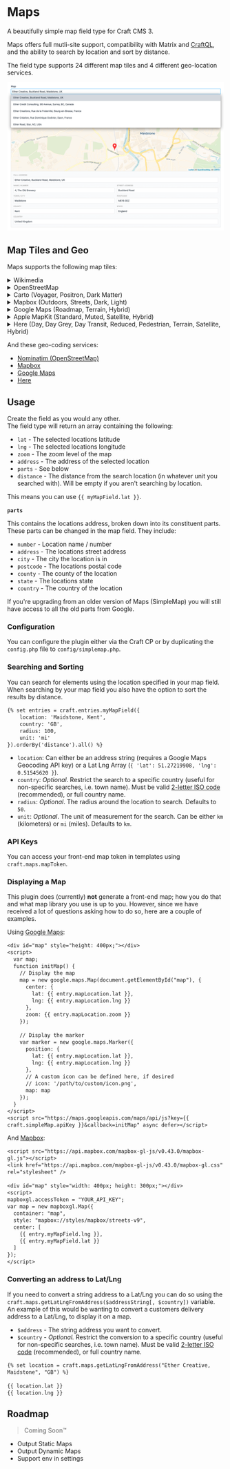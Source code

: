 # Maps
A beautifully simple map field type for Craft CMS 3.

Maps offers full mutli-site support, compatibility with Matrix and 
[CraftQL](https://plugins.craftcms.com/craftql), and the ability to search by 
location and sort by distance.

The field type supports 24 different map tiles and 4 different geo-location 
services.

![Maps Field](./resources/imgs/field-preview.png)

## Map Tiles and Geo

Maps supports the following map tiles:

<details>
  <summary>Wikimedia</summary>
  
  ![Wikimedia](./src/web/assets/imgs/wikimedia.png)
</details>
<details>
  <summary>OpenStreetMap</summary>
  
  ![OpenStreetMap](./src/web/assets/imgs/openstreetmap.png)
</details>
<details>
  <summary>Carto (Voyager, Positron, Dark Matter)</summary>
  
  <div style="display:flex">
         
   ![Carto Voyager](./src/web/assets/imgs/carto-rastertiles-voyager.png)
   ![Carto Positron](./src/web/assets/imgs/carto-light_all.png)
   ![Carto Dark Matter](./src/web/assets/imgs/carto-dark_all.png)
  </div>
</details>
<details>
  <summary>Mapbox (Outdoors, Streets, Dark, Light)</summary>
  
  ![Mapbox Outdoors](./src/web/assets/imgs/mapbox-outdoors.png)
  ![Mapbox Streets](./src/web/assets/imgs/mapbox-streets.png)
  ![Mapbox Dark](./src/web/assets/imgs/mapbox-dark.png)
  ![Mapbox Light](./src/web/assets/imgs/mapbox-light.png)
</details>
<details>
  <summary>Google Maps (Roadmap, Terrain, Hybrid)</summary>
  
  ![Google Roadmap](./src/web/assets/imgs/google-roadmap.png)
  ![Google Terrain](./src/web/assets/imgs/google-terrain.png)
  ![Google Hybrid](./src/web/assets/imgs/google-hybrid.png)
</details>
<details>
  <summary>Apple MapKit (Standard, Muted, Satellite, Hybrid)</summary>
  
  ![MapKit Standard](./src/web/assets/imgs/mapkit-standard.png)
  ![MapKit Muted](./src/web/assets/imgs/mapkit-muted.png)
  ![MapKit Satellite](./src/web/assets/imgs/mapkit-satellite.png)
  ![MapKit Hybrid](./src/web/assets/imgs/mapkit-hybrid.png)
</details>
<details>
  <summary>Here (Day, Day Grey, Day Transit, Reduced, Pedestrian, Terrain, Satellite, Hybrid)</summary>
  
  ![Here Day](./src/web/assets/imgs/here-normal-day.png)
  ![Here Day Grey](./src/web/assets/imgs/here-normal-day-grey.png)
  ![Here Day Transit](./src/web/assets/imgs/here-normal-day-transit.png)
  ![Here Reduced](./src/web/assets/imgs/here-reduced-day.png)
  ![Here Pedestrian](./src/web/assets/imgs/here-pedestrian-day.png)
  ![Here Terrain](./src/web/assets/imgs/here-terrain-day.png)
  ![Here Satellite](./src/web/assets/imgs/here-satellite-day.png)
  ![Here Hybrid](./src/web/assets/imgs/here-hybrid-day.png)
</details>

And these geo-coding services:

- [Nominatim (OpenStreetMap)](https://nominatim.openstreetmap.org/)
- [Mapbox](https://www.mapbox.com/)
- [Google Maps](https://www.google.com/maps)
- [Here](https://www.here.com/)

## Usage
Create the field as you would any other.  
The field type will return an array containing the following:

 - `lat` - The selected locations latitude
 - `lng` - The selected locations longitude
 - `zoom` - The zoom level of the map
 - `address` - The address of the selected location
 - `parts` - See below
 - `distance` - The distance from the search location (in whatever unit you searched with). Will be empty if you aren't searching by location.

This means you can use `{{ myMapField.lat }}`.

**`parts`**

This contains the locations address, broken down into its constituent parts. 
These parts can be changed in the map field. They include:
- `number` - Location name / number
- `address` - The locations street address
- `city` - The city the location is in
- `postcode` - The locations postal code
- `county` - The county of the location
- `state` - The locations state
- `country` - The country of the location

If you're upgrading from an older version of Maps (SimpleMap) you will still 
have access to all the old parts from Google. 

### Configuration

You can configure the plugin either via the Craft CP or by duplicating the 
`config.php` file to `config/simplemap.php`.

### Searching and Sorting

You can search for elements using the location specified in your map field. When searching by your map field you also have the option to sort the results by distance.

```twig
{% set entries = craft.entries.myMapField({
    location: 'Maidstone, Kent',
    country: 'GB',
    radius: 100,
    unit: 'mi'
}).orderBy('distance').all() %}
```

- `location`: Can either be an address string (requires a Google Maps Geocoding API key) or a Lat Lng Array (`{ 'lat': 51.27219908, 'lng': 0.51545620 }`).
- `country`: *Optional*. Restrict the search to a specific country (useful for non-specific searches, i.e. town name). Must be valid [2-letter ISO code](https://en.wikipedia.org/wiki/ISO_3166-1#Current_codes) (recommended), or full country name.
- `radius`: *Optional*. The radius around the location to search. Defaults to `50`.
- `unit`: *Optional*. The unit of measurement for the search. Can be either `km` (kilometers) or `mi` (miles). Defaults to `km`.

### API Keys

You can access your front-end map token in templates using `craft.maps.mapToken`.

### Displaying a Map

This plugin does (currently) **not** generate a front-end map; how you do that and what map library you use is up to you. However, since we have received a lot of questions asking how to do so, here are a couple of examples.
  
Using [Google Maps](https://developers.google.com/maps/documentation/javascript/tutorial):

```twig
<div id="map" style="height: 400px;"></div>
<script>
  var map;
  function initMap() {
    // Display the map
    map = new google.maps.Map(document.getElementById("map"), {
      center: {
        lat: {{ entry.mapLocation.lat }},
        lng: {{ entry.mapLocation.lng }}
      },
      zoom: {{ entry.mapLocation.zoom }}
    });
    
    // Display the marker
    var marker = new google.maps.Marker({
      position: {
        lat: {{ entry.mapLocation.lat }},
        lng: {{ entry.mapLocation.lng }}
      },
      // A custom icon can be defined here, if desired
      // icon: '/path/to/custom/icon.png',
      map: map
    });
  }
</script>
<script src="https://maps.googleapis.com/maps/api/js?key={{ craft.simpleMap.apiKey }}&callback=initMap" async defer></script>
```

And [Mapbox](https://www.mapbox.com/mapbox-gl-js/api/):

```twig
<script src="https://api.mapbox.com/mapbox-gl-js/v0.43.0/mapbox-gl.js"></script>
<link href="https://api.mapbox.com/mapbox-gl-js/v0.43.0/mapbox-gl.css" rel="stylesheet" />

<div id="map" style="width: 400px; height: 300px;"></div>
<script>
mapboxgl.accessToken = "YOUR_API_KEY";
var map = new mapboxgl.Map({
  container: "map",
  style: "mapbox://styles/mapbox/streets-v9",
  center: [
    {{ entry.myMapField.lng }},
    {{ entry.myMapField.lat }}
  ]
});
</script>
```

### Converting an address to Lat/Lng
If you need to convert a string address to a Lat/Lng you can do so using the 
`craft.maps.getLatLngFromAddress($addressString[, $country])` variable.
An example of this would be wanting to convert a customers delivery address to a 
Lat/Lng, to display it on a map.

- `$address` - The string address you want to convert.
- `$country` - *Optional.* Restrict the conversion to a specific country (useful for non-specific searches, i.e. town name). Must be valid [2-letter ISO code](https://en.wikipedia.org/wiki/ISO_3166-1#Current_codes) (recommended), or full country name. 

```twig
{% set location = craft.maps.getLatLngFromAddress("Ether Creative, Maidstone", "GB") %}

{{ location.lat }}
{{ location.lng }}
```

## Roadmap

> Coming Soon™

- Output Static Maps
- Output Dynamic Maps
- Support env in settings